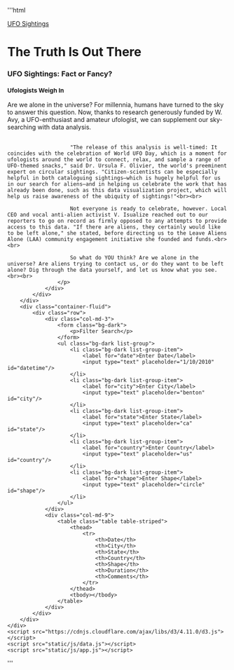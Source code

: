 '''html
<!DOCTYPE html>
<html lang="en">
<head>
    <meta charset="UTF-8">
    <meta http-equiv="X-UA-Compatible" content="IE=edge">
    <meta name="viewport" content="width=device-width, initial-scale=1.0">
    <title>UFO Finder</title>
    <link
      rel="stylesheet"
      href="https://maxcdn.bootstrapcdn.com/bootstrap/4.0.0/css/bootstrap.min.css"
      integrity="sha384-Gn5384xqQ1aoWXA+058RXPxPg6fy4IWvTNh0E263XmFcJlSAwiGgFAW/dAiS6JXm"
      crossorigin="anonymous"
    />
    <link rel="stylesheet" href="static/css/style.css">
</head>
<body class="bg-dark">
    <div class="wrapper">
        <nav class="navbar navbar-dark bg-dark navbar-expand-lg">
            <a class="navbar-brand" href="index.html">UFO Sightings</a>
        </nav>
        <div class="jumbotron">
            <h1 class="display-4">The Truth Is Out There</h1>
        </div>
        <div class="container-fluid">
            <div class="row">
                <div class="col-md-4">
                    <h3>UFO Sightings: Fact or Fancy?<br><br> <small>Ufologists Weigh In</small></h3>
                </div>
                <div class="col-md-8">
                    <p>
                        Are we alone in the universe? For millennia, humans have turned to the sky to answer this question. Now, thanks to research generously funded by W. Avy, a UFO-enthusiast and amateur ufologist, we can supplement our sky-searching with data analysis.<br><br>

                        "The release of this analysis is well-timed: It coincides with the celebration of World UFO Day, which is a moment for ufologists around the world to connect, relax, and sample a range of UFO-themed snacks," said Dr. Ursula F. Olivier, the world's preeminent expert on circular sightings. "Citizen-scientists can be especially helpful in both cataloguing sightings—which is hugely helpful for us in our search for aliens—and in helping us celebrate the work that has already been done, such as this data visualization project, which will help us raise awareness of the ubiquity of sightings!"<br><br>

                        Not everyone is ready to celebrate, however. Local CEO and vocal anti-alien activist V. Isualize reached out to our reporters to go on record as firmly opposed to any attempts to provide access to this data. "If there are aliens, they certainly would like to be left alone," she stated, before directing us to the Leave Aliens Alone (LAA) community engagement initiative she founded and funds.<br><br>

                        So what do YOU think? Are we alone in the universe? Are aliens trying to contact us, or do they want to be left alone? Dig through the data yourself, and let us know what you see.<br><br>
                    </p>
                </div>
            </div>
        </div>
        <div class="container-fluid">
            <div class="row">
                <div class="col-md-3">
                    <form class="bg-dark">
                        <p>Filter Search</p>
                    </form>
                    <ul class="bg-dark list-group">
                        <li class="bg-dark list-group-item">
                            <label for="date">Enter Date</label>
                            <input type="text" placeholder="1/10/2010" id="datetime"/>
                        </li>
                        <li class="bg-dark list-group-item">
                            <label for="city">Enter City</label>
                            <input type="text" placeholder="benton" id="city"/>
                        </li>
                        <li class="bg-dark list-group-item">
                            <label for="state">Enter State</label>
                            <input type="text" placeholder="ca" id="state"/>
                        </li>
                        <li class="bg-dark list-group-item">
                            <label for="country">Enter Country</label>
                            <input type="text" placeholder="us" id="country"/>
                        </li>
                        <li class="bg-dark list-group-item">
                            <label for="shape">Enter Shape</label>
                            <input type="text" placeholder="circle" id="shape"/>
                        </li>
                    </ul>
                </div>
                <div class="col-md-9">
                    <table class="table table-striped">
                        <thead>
                            <tr>
                                <th>Date</th>
                                <th>City</th>
                                <th>State</th>
                                <th>Country</th>
                                <th>Shape</th>
                                <th>Duration</th>
                                <th>Comments</th>
                            </tr>
                        </thead>
                        <tbody></tbody>
                    </table>
                </div>
            </div>
        </div>
    </div>
    <script src="https://cdnjs.cloudflare.com/ajax/libs/d3/4.11.0/d3.js"></script>
    <script src="static/js/data.js"></script>
    <script src="static/js/app.js"></script>
</body>
</html>
'''
